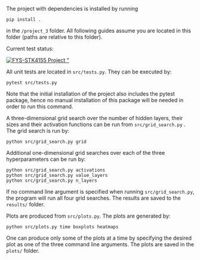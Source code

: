 The project with dependencies is installed by running
```
pip install .
```
in the ```/project_3``` folder. All following guides assume you are located in this folder (paths are relative to this folder).

Current test status:

[![FYS-STK4155 Project "](https://github.com/GauteJ1/FYS-STK-projects/actions/workflows/test3.yml/badge.svg)](https://github.com/GauteJ1/FYS-STK-projects/actions/workflows/test3.yml)

All unit tests are located in ```src/tests.py```. They can be executed by:
```
pytest src/tests.py
```
Note that the initial installation of the project also includes the pytest package, hence no manual installation of this package will be needed in order to run this command.

A three-dimensional grid search over the number of hidden layers, their sizes and their activation functions can be run from ```src/grid_search.py``` . The grid search is run by:
```
python src/grid_search.py grid
```

Additional one-dimensional grid searches over each of the three hyperparameters can be run by:
```
python src/grid_search.py activations
python src/grid_search.py value_layers
python src/grid_search.py n_layers
```

If no command line argument is specified when running ```src/grid_search.py```, the program will run all four grid searches.
The results are saved to the ```results/``` folder.

Plots are produced from ```src/plots.py```. The plots are generated by:
```
python src/plots.py time boxplots heatmaps
```
One can produce only some of the plots at a time by specifying the desired plot as one of the three command line arguments. The plots are saved in the ```plots/``` folder.

<!-- 

All plots in the final report are generated in ```explorations/exploring_logreg.ipynb``` and ```explorations/exploring_nn.ipynb```. All numbers and results provided in the report can also be found in these files. Both these files are jupyter notebook files. Make sure to install the project as described before trying to run these files. The figures from these files are saved in ```figures/```.

The main code structure is located in the ```src/``` folder, while som intermediate code including weekly assignments are stored in ```weekly_assignments```.
The code for exploring the different neural networks is located in the ```explorations/``` folder.

All latex code for generating the delivered PDF document is located in the ```text/``` folder, as well as the files ```main.tex```, ```config.tex``` and ```References.bib``` in the main project 2 folder. -->
